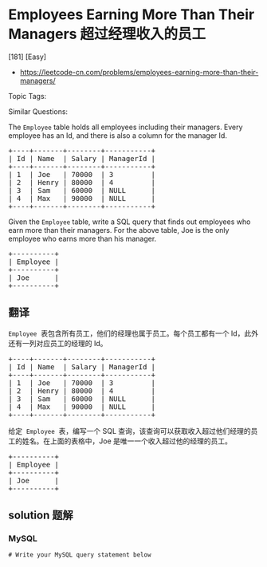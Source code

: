 # Employees Earning More Than Their Managers 超过经理收入的员工

[181] [Easy]

- https://leetcode-cn.com/problems/employees-earning-more-than-their-managers/

Topic Tags:

Similar Questions:

The `Employee` table holds all employees including their managers. Every employee has an Id, and there is also a column for the manager Id.

<pre>+----+-------+--------+-----------+
| Id | Name  | Salary | ManagerId |
+----+-------+--------+-----------+
| 1  | Joe   | 70000  | 3         |
| 2  | Henry | 80000  | 4         |
| 3  | Sam   | 60000  | NULL      |
| 4  | Max   | 90000  | NULL      |
+----+-------+--------+-----------+
</pre>

Given the `Employee` table, write a SQL query that finds out employees who earn more than their managers. For the above table, Joe is the only employee who earns more than his manager.

<pre>+----------+
| Employee |
+----------+
| Joe      |
+----------+
</pre>

## 翻译

`Employee`  表包含所有员工，他们的经理也属于员工。每个员工都有一个 Id，此外还有一列对应员工的经理的 Id。

<pre>+----+-------+--------+-----------+
| Id | Name  | Salary | ManagerId |
+----+-------+--------+-----------+
| 1  | Joe   | 70000  | 3         |
| 2  | Henry | 80000  | 4         |
| 3  | Sam   | 60000  | NULL      |
| 4  | Max   | 90000  | NULL      |
+----+-------+--------+-----------+
</pre>

给定  `Employee`  表，编写一个 SQL 查询，该查询可以获取收入超过他们经理的员工的姓名。在上面的表格中，Joe 是唯一一个收入超过他的经理的员工。

<pre>+----------+
| Employee |
+----------+
| Joe      |
+----------+
</pre>

## solution 题解

### MySQL

```mysql
# Write your MySQL query statement below

```
